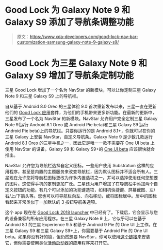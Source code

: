 # Good Lock 为 Galaxy Note 9 和 Galaxy S9 添加了导航条调整功能

> 原文：<https://www.xda-developers.com/good-lock-nav-bar-customization-samsung-galaxy-note-9-galaxy-s9/>

# Good Lock 为三星 Galaxy Note 9 和 Galaxy S9 增加了导航条定制功能

三星 Good Lock 增加了一个名为 NavStar 的新模块，可以让你定制三星 Galaxy Note 9 和三星 Galaxy S9 上的导航栏。

自从基于 Android 8.0 Oreo 的三星体验 9.0 首次重新发布以来，三星一直在更新他们的 [Good Lock 应用](https://www.xda-developers.com/samsungs-good-lock-features-editorial/)套件，为他们的手机带来更多新功能。在最新的更新中，三星发布了一个名为 NavStar 的新模块。NavStar 允许用户完全定制三星 Galaxy Note 9(运行 Android 8.1 Oreo 或 Android Pie beta)和三星 Galaxy S9(运行 Android Pie beta)上的导航栏。只要你运行的是 Android 8.1+，你就可以在你的三星 Galaxy 上安装 NavStar，自定义导航条。Galaxy Note 9 是少数几款运行 Android 8.1 Oreo 的三星手机之一，因此它是唯一一款不需要在 One UI beta 上使用 NavStar 的设备。Galaxy S9 和 Galaxy S9+的 [One UI beta](https://www.xda-developers.com/samsung-android-pie-beta-november/) 应该很快就会推出。

NavStar 允许您为导航栏选择自定义图标。一些用户使用 Substratum 这样的应用程序，甚至是内置的主题服务来改变导航栏，因为默认图标并不适合所有人。三星现在允许您将导航栏图标更改为许多内置选项之一，并可以选择使用任何您想要的图片。这使得手机的定制更加广泛。三星还为用户增加了在导航栏中添加两个自定义按钮的功能。有几个可以添加的功能键选项，如相机快捷键、屏幕截图、左/右/上/下箭头等。您也可以将导航栏向左、向右移动，或将图标居中。居中的图标看起来非常类似于一加默认的 3 按钮导航条选项。

这个 app 现在在 [Good Lock 2018 launcher](http://apps.samsung.com/appquery/appDetail.as?appId=com.samsung.android.goodlock) 中已经有了。下载后，它会显示与您的设备兼容的所有应用程序。在三星 Galaxy Note 9 上，它似乎可以在基于 Android 8.1 的三星 Experience 9.5 和基于 Android 9 Pie 的 One UI 上工作。在三星 Galaxy S9 和三星 Galaxy S9+上，你需要基于 Android Pie 的 One UI beta。如果你没有好的锁，但仍然想要 NavStar，你可以使用[这个链接](https://cdn.discordapp.com/attachments/368187152594632705/512363016252030980/com.samsung.systemui.navillera_1.0.00.5.apk)来安装它，但你需要使用类似[活动启动器](https://play.google.com/store/apps/details?id=de.szalkowski.activitylauncher&hl=en_US)的应用程序来打开它。